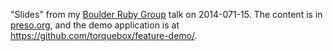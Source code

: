 "Slides" from my
[Boulder Ruby Group](http://www.meetup.com/boulder_ruby_group/events/185641642/)
talk on 2014-071-15. The content is in
[preso.org](blob/master/preso.org), and the demo application is at
https://github.com/torquebox/feature-demo/.
